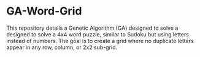 # GA-Word-Grid
This repository details a Genetic Algorithm (GA) designed to solve a designed to solve a 4x4 word puzzle, similar to Sudoku but using letters instead of numbers. The goal is to create a grid where no duplicate letters appear in any row, column, or 2x2 sub-grid.
